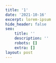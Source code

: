 ```yaml
---
title: '1'
date: '2021-10-16'
excerpt: lorem-ipsum
hide_header: false
seo:
    title: ''
    description: ''
    robots: []
    extra: []
layout: post
---
```

